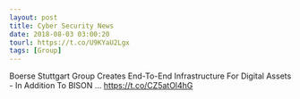 ```yaml
---
layout: post
title: Cyber Security News
date: 2018-08-03 03:00:20
tourl: https://t.co/U9KYaU2Lgx
tags: [Group]
---
```

Boerse Stuttgart Group Creates End-To-End Infrastructure For Digital Assets - In Addition To BISON ... https://t.co/CZ5atOl4hG